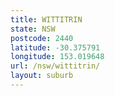 ```yaml
---
title: WITTITRIN
state: NSW
postcode: 2440
latitude: -30.375791
longitude: 153.019648
url: /nsw/wittitrin/
layout: suburb
---
```

